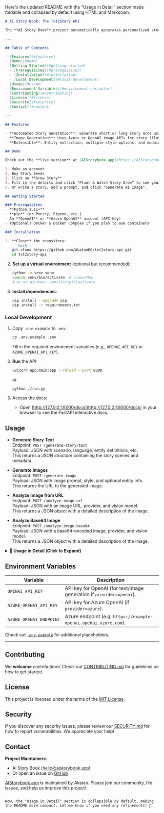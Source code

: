 Here's the updated README with the "Usage in Detail" section made foldable and collapsed by default using HTML and Markdown. 

```markdown
# AI Story Book: The Txt2Story API

The **AI Story Book** project automatically generates personalized storybooks, complete with AI-generated text and images. This repository contains the backend APIs written in Python (FastAPI) that power [AIStorybook.app](https://AIStorybook.app).

---

## Table of Contents

- [Features](#features)
- [Demo](#demo)
- [Getting Started](#getting-started)
  - [Prerequisites](#prerequisites)
  - [Installation](#installation)
  - [Local Development](#local-development)
- [Usage](#usage)
- [Environment Variables](#environment-variables)
- [Contributing](#contributing)
- [License](#license)
- [Security](#security)
- [Contact](#contact)

---

## Features

- **Automated Story Generation**: Generate short or long story arcs using GPT-based text generation.
- **Image Generation**: Uses Azure or OpenAI image APIs for story illustrations.
- **Extensible**: Entity extraction, multiple style options, and modular architecture.

## Demo

Check out the **live version** at [AIStorybook.app](https://AIStorybook.app).

1. Make an account
2. Buy Story Seeds
3. Click on **Grow Story**
4. Fill in the details and click “Plant & Watch Story Grow” to see your personalized tale.
5. Or write a story, add a prompt, and click "Generate AI Image".

## Getting Started

### Prerequisites
- **Python 3.11+**
- **pip** (or Poetry, Pipenv, etc.)
- An **OpenAI** or **Azure OpenAI** account (API key)
- (Optional) Docker & Docker Compose if you plan to use containers

### Installation

1. **Clone** the repository:
   ```bash
   git clone https://github.com/AkatanHQ/txt2story-api.git
   cd txt2story-api
   ```
2. **Set up a virtual environment** (optional but recommended):
   ```bash
   python -m venv venv
   source venv/bin/activate  # Linux/Mac
   # or on Windows: venv\Scripts\activate
   ```
3. **Install dependencies**:
   ```bash
   pip install --upgrade pip
   pip install -r requirements.txt
   ```

### Local Development

1. Copy `.env.example` to `.env`:
   ```bash
   cp .env.example .env
   ```
   Fill in the required environment variables (e.g., `OPENAI_API_KEY` or `AZURE_OPENAI_API_KEY`).
   
2. **Run** the API:
   ```bash
   uvicorn app.main:app --reload --port 8000
   ```
   or  
   ```bash
   python ./run.py
   ```
3. Access the docs:
   - Open [http://127.0.0.1:8000/docs](http://127.0.0.1:8000/docs) in your browser to see the FastAPI interactive docs.

## Usage  

- **Generate Story Text**  
  Endpoint: `POST /generate-story-text`  
  Payload: JSON with scenario, language, entity definitions, etc.  
  This returns a JSON structure containing the story scenes and metadata.  

- **Generate Images**  
  Endpoint: `POST /generate-image`  
  Payload: JSON with image prompt, style, and optional entity info.  
  This returns the URL to the generated image.  

- **Analyze Image from URL**   
  Endpoint: `POST /analyze-image-url`  
  Payload: JSON with an image URL, provider, and vision model.  
  This returns a JSON object with a detailed description of the image.  

- **Analyze Base64 Image**   
  Endpoint: `POST /analyze-image-base64`  
  Payload: JSON with a base64-encoded image, provider, and vision model.  
  This returns a JSON object with a detailed description of the image.  

<details>
  <summary><strong>📖 Usage in Detail (Click to Expand)</strong></summary>

### Generate Story Text  
**Endpoint**: `POST /generate-story-text`  
**Payload**:  
```json
{
  "entities": [
    {
      "name": "Alice",
      "role": "protagonist",
      "description": "A curious young girl with long brown hair and a red dress."
    }
  ],
  "language": "English",
  "number_of_pages": 5,
  "scenario": "Alice finds a magical portal in her backyard."
}
```  
**Response**:  
```json
{
  "metadata": {
    "title": "Alice's Magical Adventure",
    "genre": "Fantasy",
    "keywords": ["Magic", "Adventure", "Portal"]
  },
  "scenes": [
    {
      "index": 0,
      "text": "Alice discovers a glowing portal in her backyard.",
      "image": {
        "prompt": "A young girl in a red dress looking at a glowing portal.",
        "url": "",
        "signed_url": ""
      }
    }
  ],
  "entities": [
    {
      "name": "Alice",
      "detailed_appearance": "A young girl with long brown hair, wearing a red dress."
    }
  ]
}
```  

### Generate Images  
**Endpoint**: `POST /generate-image`  
**Payload**:  
```json
{
  "image_prompt": "A knight standing on a hill under a stormy sky.",
  "style": "realistic",
  "provider": "openai",
  "image_model": "dall-e-3",
  "model_resolution": "1024x1024",
  "entities": [
    {
      "name": "Knight",
      "description": "A warrior in shining armor with a large sword."
    }
  ]
}
```  
**Response**:  
```json
{
  "image_url": "https://generated-image.com/example.jpg"
}
```  

### Analyze Image from URL  
**Endpoint**: `POST /analyze-image-url`  
**Payload**:  
```json
{
  "image_url": "https://example.com/image.jpg",
  "provider": "openai",
  "vision_model": "gpt-4o"
}
```  
**Response**:  
```json
{
  "detailed_appearance": "A person with short brown hair, wearing a blue jacket, looking happy."
}
```  

### Analyze Base64 Image  
**Endpoint**: `POST /analyze-image-base64`  
**Payload**:  
```json
{
  "image_base64": "<base64_string>",
  "provider": "openai",
  "vision_model": "gpt-4o"
}
```  
**Response**:  
```json
{
  "detailed_appearance": "A woman with long black hair, wearing a red dress, smiling."
}
```  

</details>

## Environment Variables

| Variable                | Description                                                  |
| ----------------------- | ------------------------------------------------------------ |
| `OPENAI_API_KEY`        | API key for OpenAI (for text/image generation if `provider=openai`). |
| `AZURE_OPENAI_API_KEY`  | API key for Azure OpenAI (if `provider=azure`).             |
| `AZURE_OPENAI_ENDPOINT` | Azure endpoint (e.g. `https://example-openai.openai.azure.com`). |

Check out [`.env.example`](.env.example) for additional placeholders.

---

## Contributing

We **welcome** contributions! Check out [CONTRIBUTING.md](CONTRIBUTING.md) for guidelines on how to get started.

## License

This project is licensed under the terms of the [MIT License](./LICENSE).

## Security

If you discover any security issues, please review our [SECURITY.md](SECURITY.md) for how to report vulnerabilities. We appreciate your help!

## Contact

**Project Maintainers**:  
- AI Story Book (<hello@aistorybook.app>)  
- Or open an issue on [GitHub](https://github.com/AkatanHQ/txt2story-api)

[AIStorybook.app](https://AIStorybook.app) is maintained by Akatan. Please join our community, file issues, and help us improve this project!
```

Now, the "Usage in Detail" section is collapsible by default, making the README more compact. Let me know if you need any refinements! 🚀